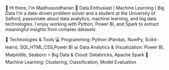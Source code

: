 👋 Hi there, I'm Madhusoodhanan
🎯 Data Enthusiast | Machine Learning | Big Data
I'm a data-driven problem solver and a student at the University of Salford, passionate about data analytics, machine learning, and big data technologies. I enjoy working with Python, Power BI, and Spark to extract meaningful insights from complex datasets.

🚀 Technologies & Tools
💻 Programming: Python (Pandas, NumPy, Scikit-learn), SQL,HTML,CSS,Power BI
📊 Data Analytics & Visualization: Power BI, Matplotlib, Seaborn
⚡ Big Data & Cloud: Databricks, Apache Spark
🤖 Machine Learning: Clustering, Classification, Model Evaluation

